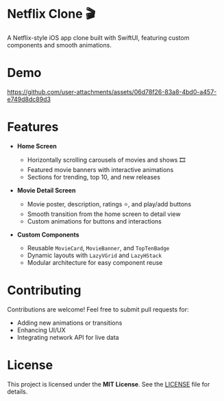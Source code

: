 # Netflix Clone 🎬

A Netflix-style iOS app clone built with SwiftUI, featuring custom components and smooth animations.

# Demo

https://github.com/user-attachments/assets/06d78f26-83a8-4bd0-a457-e749d8dc89d3

# Features

- **Home Screen**
  - Horizontally scrolling carousels of movies and shows 🎞️
  - Featured movie banners with interactive animations
  - Sections for trending, top 10, and new releases

- **Movie Detail Screen**
  - Movie poster, description, ratings ⭐, and play/add buttons
  - Smooth transition from the home screen to detail view
  - Custom animations for buttons and interactions

- **Custom Components**
  - Reusable `MovieCard`, `MovieBanner`, and `TopTenBadge`
  - Dynamic layouts with `LazyVGrid` and `LazyHStack`
  - Modular architecture for easy component reuse

# Contributing

Contributions are welcome! Feel free to submit pull requests for:  
  - Adding new animations or transitions  
  - Enhancing UI/UX  
  - Integrating network API for live data

# License

This project is licensed under the **MIT License**. See the [LICENSE](LICENSE.md) file for details.
